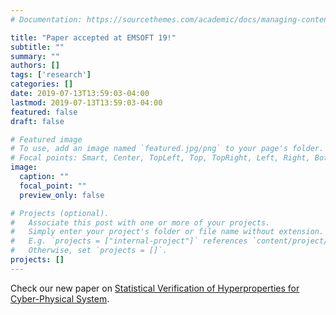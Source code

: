 ```yaml
---
# Documentation: https://sourcethemes.com/academic/docs/managing-content/

title: "Paper accepted at EMSOFT 19!"
subtitle: ""
summary: ""
authors: []
tags: ['research']
categories: []
date: 2019-07-13T13:59:03-04:00
lastmod: 2019-07-13T13:59:03-04:00
featured: false
draft: false

# Featured image
# To use, add an image named `featured.jpg/png` to your page's folder.
# Focal points: Smart, Center, TopLeft, Top, TopRight, Left, Right, BottomLeft, Bottom, BottomRight.
image:
  caption: ""
  focal_point: ""
  preview_only: false

# Projects (optional).
#   Associate this post with one or more of your projects.
#   Simply enter your project's folder or file name without extension.
#   E.g. `projects = ["internal-project"]` references `content/project/deep-learning/index.md`.
#   Otherwise, set `projects = []`.
projects: []
---
```


Check our new paper on [Statistical Verification of Hyperproperties for Cyber-Physical System](https://arxiv.org/abs/1906.07253).